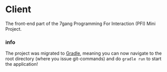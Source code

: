 # Client
The front-end part of the 7gang Programming For Interaction (PFI) Mini Project.

### info
The project was migrated to [Gradle](https://gradle.org/), meaning you can now navigate to the root directory (where you issue git-commands) and do `gradle run` to start the application!
